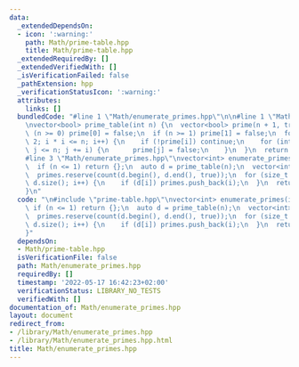 ```yaml
---
data:
  _extendedDependsOn:
  - icon: ':warning:'
    path: Math/prime-table.hpp
    title: Math/prime-table.hpp
  _extendedRequiredBy: []
  _extendedVerifiedWith: []
  _isVerificationFailed: false
  _pathExtension: hpp
  _verificationStatusIcon: ':warning:'
  attributes:
    links: []
  bundledCode: "#line 1 \"Math/enumerate_primes.hpp\"\n\n#line 1 \"Math/prime-table.hpp\"\
    \nvector<bool> prime_table(int n) {\n  vector<bool> prime(n + 1, true);\n  if\
    \ (n >= 0) prime[0] = false;\n  if (n >= 1) prime[1] = false;\n  for (int i =\
    \ 2; i * i <= n; i++) {\n    if (!prime[i]) continue;\n    for (int j = i * i;\
    \ j <= n; j += i) {\n      prime[j] = false;\n    }\n  }\n  return prime;\n}\n\
    #line 3 \"Math/enumerate_primes.hpp\"\nvector<int> enumerate_primes(int n) {\n\
    \  if (n <= 1) return {};\n  auto d = prime_table(n);\n  vector<int> primes;\n\
    \  primes.reserve(count(d.begin(), d.end(), true));\n  for (size_t i = 0; i <\
    \ d.size(); i++) {\n    if (d[i]) primes.push_back(i);\n  }\n  return primes;\n\
    }\n"
  code: "\n#include \"prime-table.hpp\"\nvector<int> enumerate_primes(int n) {\n \
    \ if (n <= 1) return {};\n  auto d = prime_table(n);\n  vector<int> primes;\n\
    \  primes.reserve(count(d.begin(), d.end(), true));\n  for (size_t i = 0; i <\
    \ d.size(); i++) {\n    if (d[i]) primes.push_back(i);\n  }\n  return primes;\n\
    }"
  dependsOn:
  - Math/prime-table.hpp
  isVerificationFile: false
  path: Math/enumerate_primes.hpp
  requiredBy: []
  timestamp: '2022-05-17 16:42:23+02:00'
  verificationStatus: LIBRARY_NO_TESTS
  verifiedWith: []
documentation_of: Math/enumerate_primes.hpp
layout: document
redirect_from:
- /library/Math/enumerate_primes.hpp
- /library/Math/enumerate_primes.hpp.html
title: Math/enumerate_primes.hpp
---
```

